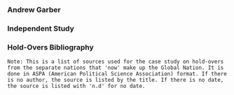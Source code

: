 ### Andrew Garber

### Independent Study

### Hold-Overs Bibliography

```
Note: This is a list of sources used for the case study on hold-overs from the separate nations that 'now' make up the Global Nation. It is done in ASPA (American Political Science Association) format. If there is no author, the source is listed by the title. If there is no date, the source is listed with 'n.d' for no date.
```
